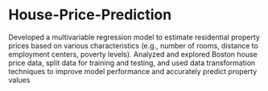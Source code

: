 # House-Price-Prediction
 Developed a multivariable regression model to estimate residential property prices based on various characteristics (e.g., number of rooms, distance to employment centers, poverty levels). Analyzed and explored Boston house price data, split data for training and testing, and used data transformation techniques to improve model performance and accurately predict property values
